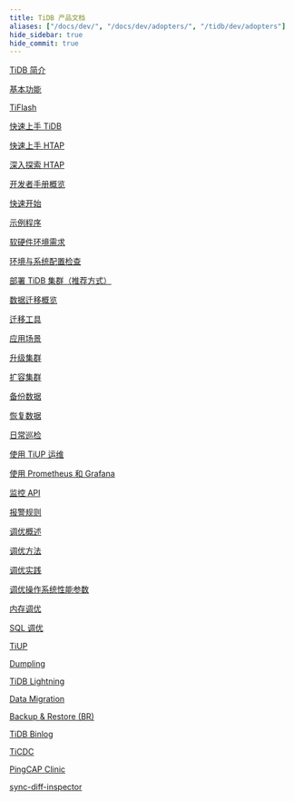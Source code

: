 ```yaml
---
title: TiDB 产品文档
aliases: ["/docs/dev/", "/docs/dev/adopters/", "/tidb/dev/adopters"]
hide_sidebar: true
hide_commit: true
---
```


<LearningPathContainer platform="tidb" title="TiDB" subTitle="TiDB 是 PingCAP 公司自主设计、研发的开源分布式关系型数据库。您可以在这里查看操作指南、示例、参考等产品文档。">

<LearningPath label="了解" icon="cloud1">

[TiDB 简介](https://docs.pingcap.com/zh/tidb/stable/overview)

[基本功能](https://docs.pingcap.com/zh/tidb/stable/basic-features)

[TiFlash](https://docs.pingcap.com/zh/tidb/stable/tiflash-overview)

</LearningPath>

<LearningPath label="试用" icon="cloud5">

[快速上手 TiDB](https://docs.pingcap.com/zh/tidb/stable/quick-start-with-tidb)

[快速上手 HTAP](https://docs.pingcap.com/zh/tidb/stable/quick-start-with-htap)

[深入探索 HTAP](https://docs.pingcap.com/zh/tidb/stable/explore-htap)

</LearningPath>

<LearningPath label="开发" icon="doc8">

[开发者手册概览](https://docs.pingcap.com/zh/tidb/stable/dev-guide-overview)

[快速开始](https://docs.pingcap.com/zh/tidb/stable/dev-guide-build-cluster-in-cloud)

[示例程序](https://docs.pingcap.com/zh/tidb/stable/dev-guide-sample-application-spring-boot)

</LearningPath>

<LearningPath label="部署" icon="deploy">

[软硬件环境需求](https://docs.pingcap.com/zh/tidb/stable/hardware-and-software-requirements)

[环境与系统配置检查](https://docs.pingcap.com/zh/tidb/stable/check-before-deployment)

[部署 TiDB 集群（推荐方式）](https://docs.pingcap.com/zh/tidb/stable/production-deployment-using-tiup)

</LearningPath>

<LearningPath label="迁移" icon="cloud3">

[数据迁移概览](https://docs.pingcap.com/zh/tidb/stable/migration-overview)

[迁移工具](https://docs.pingcap.com/zh/tidb/stable/migration-tools)

[应用场景](https://docs.pingcap.com/zh/tidb/stable/migrate-aurora-to-tidb)

</LearningPath>

<LearningPath label="运维" icon="maintain">

[升级集群](https://docs.pingcap.com/zh/tidb/stable/upgrade-tidb-using-tiup)

[扩容集群](https://docs.pingcap.com/zh/tidb/stable/scale-tidb-using-tiup)

[备份数据](https://docs.pingcap.com/zh/tidb/stable/br-usage-backup)

[恢复数据](https://docs.pingcap.com/zh/tidb/stable/br-usage-restore)

[日常巡检](https://docs.pingcap.com/zh/tidb/stable/daily-check)

[使用 TiUP 运维](https://docs.pingcap.com/zh/tidb/stable/maintain-tidb-using-tiup)

</LearningPath>

<LearningPath label="监控" icon="cloud6">

[使用 Prometheus 和 Grafana](https://docs.pingcap.com/zh/tidb/stable/tidb-monitoring-framework)

[监控 API](https://docs.pingcap.com/zh/tidb/stable/tidb-monitoring-api)

[报警规则](https://docs.pingcap.com/zh/tidb/stable/alert-rules)

</LearningPath>

<LearningPath label="调优" icon="tidb-cloud-tune">

[调优概述](https://docs.pingcap.com/zh/tidb/stable/performance-tuning-overview)

[调优方法](https://docs.pingcap.com/zh/tidb/stable/performance-tuning-methods)

[调优实践](https://docs.pingcap.com/zh/tidb/stable/performance-tuning-practices)

[调优操作系统性能参数](https://docs.pingcap.com/zh/tidb/stable/tune-operating-system)

[内存调优](https://docs.pingcap.com/zh/tidb/stable/configure-memory-usage)

[SQL 调优](https://docs.pingcap.com/zh/tidb/stable/sql-tuning-overview)

</LearningPath>

<LearningPath label="工具" icon="doc7">

[TiUP](https://docs.pingcap.com/zh/tidb/stable/tiup-overview)

[Dumpling](https://docs.pingcap.com/zh/tidb/stable/dumpling-overview)

[TiDB Lightning](https://docs.pingcap.com/zh/tidb/stable/tidb-lightning-overview)

[Data Migration](https://docs.pingcap.com/zh/tidb/stable/dm-overview)

[Backup & Restore (BR)](https://docs.pingcap.com/zh/tidb/stable/backup-and-restore-overview)

[TiDB Binlog](https://docs.pingcap.com/zh/tidb/stable/tidb-binlog-overview)

[TiCDC](https://docs.pingcap.com/zh/tidb/stable/ticdc-overview)

[PingCAP Clinic](https://docs.pingcap.com/zh/tidb/stable/clinic-introduction)

[sync-diff-inspector](https://docs.pingcap.com/zh/tidb/stable/sync-diff-inspector-overview)

</LearningPath>

</LearningPathContainer>
